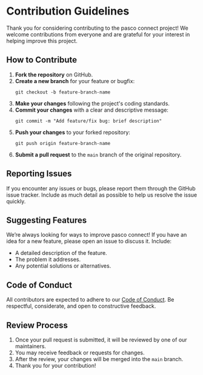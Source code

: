 # Contribution Guidelines

Thank you for considering contributing to the pasco connect project! We welcome contributions from everyone and are grateful for your interest in helping improve this project.

## How to Contribute

1. **Fork the repository** on GitHub.
2. **Create a new branch** for your feature or bugfix:
    ```
    git checkout -b feature-branch-name
    ```
3. **Make your changes** following the project's coding standards.
4. **Commit your changes** with a clear and descriptive message:
    ```
    git commit -m "Add feature/fix bug: brief description"
    ```
5. **Push your changes** to your forked repository:
    ```
    git push origin feature-branch-name
    ```
6. **Submit a pull request** to the `main` branch of the original repository.

## Reporting Issues

If you encounter any issues or bugs, please report them through the GitHub issue tracker. Include as much detail as possible to help us resolve the issue quickly.

## Suggesting Features

We’re always looking for ways to improve pasco connect! If you have an idea for a new feature, please open an issue to discuss it. Include:

- A detailed description of the feature.
- The problem it addresses.
- Any potential solutions or alternatives.

## Code of Conduct

All contributors are expected to adhere to our [Code of Conduct](CODE_OF_CONDUCT.md). Be respectful, considerate, and open to constructive feedback.

## Review Process

1. Once your pull request is submitted, it will be reviewed by one of our maintainers.
2. You may receive feedback or requests for changes.
3. After the review, your changes will be merged into the `main` branch.
4. Thank you for your contribution!
